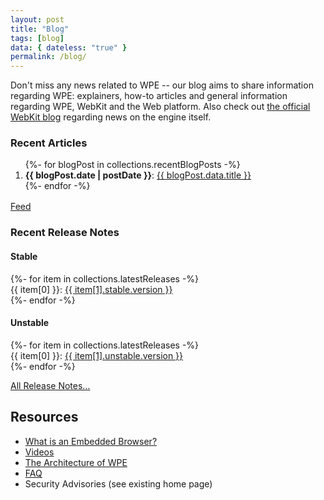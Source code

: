 ```yaml
---
layout: post
title: "Blog"
tags: [blog]
data: { dateless: "true" }
permalink: /blog/
---
```


Don't miss any news related to WPE -- our blog aims to share information regarding WPE: explainers, how-to articles and general information regarding WPE, WebKit
and the Web platform. Also check out [the official WebKit blog](https://webkit.org/blog/) regarding news on the engine itself.

### Recent Articles

<div class="card">
  <ol role="list" class="w-list-unstyled" style="margin: 1rem 0 1rem 0">
    {%- for blogPost in collections.recentBlogPosts -%}
      <li class="listitem"><strong>{{ blogPost.date | postDate }}</strong>: <a href="{{ blogPost.url | url }}">{{ blogPost.data.title }}</a></li>
    {%- endfor -%}
  </ol>
</div>

<a href="{{ '/blog.xml' | url }}">Feed</a>



### Recent Release Notes

<div class="container">
  <div class="card-deck">
    <div class="card">
      <h4 class="card-header text-center">Stable</h4>
      <div class="list-group list-group-flush">
        {%- for item in collections.latestReleases -%}
        <div class="list-group-item list-group-item-action d-flex justify-content-between align-items-center">
          {{ item[0] }}:
          <a class="badge badge-secondary"
             href="{{ item[1].stable.url | url }}">{{ item[1].stable.version }}</a>
        </div>
        {%- endfor -%}
      </div>
    </div>

   <div class="card">
      <h4 class="card-header text-center">Unstable</h4>
      <div class="list-group list-group-flush">
        {%- for item in collections.latestReleases -%}
        <div class="list-group-item list-group-item-action d-flex justify-content-between align-items-center">
          {{ item[0] }}:
          <span>
          <a class="badge badge-secondary"
             title="Release notes for {{ item[0] }} {{ item[1].unstable.version }}"
             href="{{ item[1].unstable.url | url }}">{{ item[1].unstable.version }}</a>
          </span>
        </div>
        {%- endfor -%}
      </div>
    </div>
    <p class="m-3 mt-4 text-center">
      <a class="btn btn-light btn-sm"
       href="https://wpewebkit.org/release/">All Release Notes…</a>
    </p>
  </div>
</div>

## Resources

* [What is an Embedded Browser?](/learn/what-is-embedded.html)
* [Videos]()
* [The Architecture of WPE](/about/architecture.html)
* [FAQ](/about/faq.html)
* Security Advisories (see existing home page)
